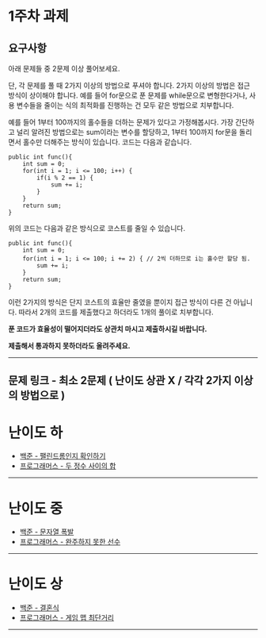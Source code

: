 
# 1주차 과제

## 요구사항 
아래 문제들 중 2문제 이상 풀어보세요.
	
단, 각 문제를 풀 때 2가지 이상의 방법으로 푸셔야 합니다.
2가지 이상의 방법은 접근 방식이 상이해야 합니다.
예를 들어 for문으로 푼 문제를 while문으로 변형한다거나,
사용 변수들을 줄이는 식의 최적화를 진행하는 건 모두 같은 방법으로 치부합니다.
	
예를 들어 1부터 100까지의 홀수들을 더하는 문제가 있다고 가정해봅시다.
가장 간단하고 널리 알려진 방법으로는 sum이라는 변수를 할당하고, 1부터 100까지 for문을 돌리면서 홀수만 더해주는 방식이 있습니다.
코드는 다음과 같습니다.

	public int func(){
		int sum = 0;
		for(int i = 1; i <= 100; i++) {
			if(i % 2 == 1) {
				sum += i;
			}
		}
		return sum;
	}


위의 코드는 다음과 같은 방식으로 코스트를 줄일 수 있습니다.

	public int func(){
		int sum = 0;
		for(int i = 1; i <= 100; i += 2) { // 2씩 더하므로 i는 홀수만 할당 됨.
			sum += i;
		}
		return sum;
	}


이런 2가지의 방식은 단지 코스트의 효율만 줄였을 뿐이지 접근 방식이 다른 건 아닙니다.
따라서 2개의 코드를 제출했다고 하더라도 1개의 풀이로 치부합니다.
	
__푼 코드가 효율성이 떨어지더라도 상관치 마시고 제출하시길 바랍니다.__

__제출해서 통과하지 못하더라도 올려주세요.__

- - -
## 문제 링크 - 최소 2문제 ( 난이도 상관 X / 각각 2가지 이상의 방법으로 )

# 난이도 하
- [백준 - 팰린드롬인지 확인하기](https://www.acmicpc.net/problem/10988)
- [프로그래머스 - 두 정수 사이의 합](https://programmers.co.kr/learn/courses/30/lessons/12912)

- - -

# 난이도 중
- [백준 - 문자열 폭발](https://www.acmicpc.net/problem/9935)
- [프로그래머스 - 완주하지 못한 선수](https://programmers.co.kr/learn/courses/30/lessons/42576)

- - -

# 난이도 상
- [백준 - 결혼식](https://www.acmicpc.net/problem/5567)
- [프로그래머스 - 게임 맵 최단거리](https://github.com/J511Y/GDCT.git)
	
- - -